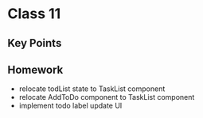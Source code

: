 # Class 11

## Key Points


## Homework
- relocate todList state to TaskList component
- relocate AddToDo component to TaskList component
- implement todo label update UI
